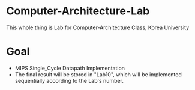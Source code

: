 # Computer-Architecture-Lab
This whole thing is Lab for Computer-Architecture Class, Korea University 

# Goal
* MIPS Single_Cycle Datapath Implementation
* The final result will be stored in "Lab10", which will be implemented sequentially according to the Lab's number.
